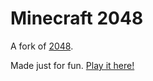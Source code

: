 # Minecraft 2048
A fork of [2048](http://gabrielecirulli.github.io/2048/).

Made just for fun. [Play it here!](http://wiseclock.github.io/2048/)
